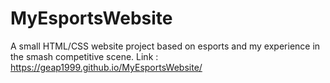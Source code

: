 # MyEsportsWebsite
A small HTML/CSS website project based on esports and my experience in the smash competitive scene.
Link : https://geap1999.github.io/MyEsportsWebsite/
